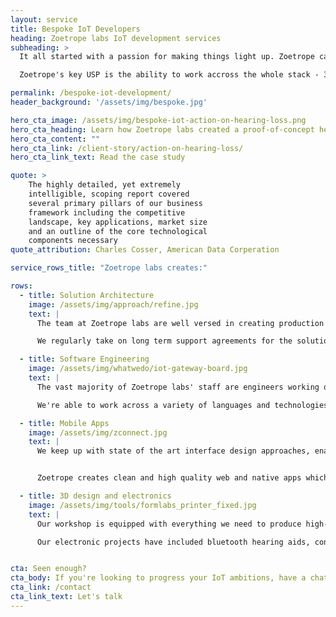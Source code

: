 ```yaml
---
layout: service
title: Bespoke IoT Developers
heading: Zoetrope labs IoT development services
subheading: >
  It all started with a passion for making things light up. Zoetrope can make anything from prototypes through to complete production systems.

  Zoetrope's key USP is the ability to work accross the whole stack - 3D printing through to user interfaces.

permalink: /bespoke-iot-development/
header_background: '/assets/img/bespoke.jpg'

hero_cta_image: /assets/img/bespoke-iot-action-on-hearing-loss.png
hero_cta_heading: Learn how Zoetrope labs created a proof-of-concept hearing aid for Action on Hearing loss UK
hero_cta_content: ""
hero_cta_link: /client-story/action-on-hearing-loss/
hero_cta_link_text: Read the case study

quote: >
    The highly detailed, yet extremely
    intelligible, scoping report covered
    several primary pillars of our business
    framework including the competitive
    landscape, key applications, market size
    and an outline of the core technological
    components necessary
quote_attribution: Charles Cosser, American Data Corperation

service_rows_title: "Zoetrope labs creates:"

rows:
  - title: Solution Architecture
    image: /assets/img/approach/refine.jpg
    text: |
      The team at Zoetrope labs are well versed in creating production systems with many moving parts, both for startups and for larger organisations.

      We regularly take on long term support agreements for the solutions we design as a sign of the trust we place in the quality of what we produce.

  - title: Software Engineering
    image: /assets/img/whatwedo/iot-gateway-board.jpg
    text: |
      The vast majority of Zoetrope labs' staff are engineers working on software spanning embedded devices, servers, terminals and mobiles.

      We're able to work across a variety of languages and technologies, however largely focus on using linux and other open source tech.

  - title: Mobile Apps
    image: /assets/img/zconnect.jpg
    text: |
      We keep up with state of the art interface design approaches, enabling us to create fresh, modern interfaces for your project.


      Zoetrope creates clean and high quality web and native apps which work with the rest of our software to provide a great user experience. We've built complete UI frameworks for our product [ZConnect](/zconnect-iot), as well as apps in the fitness sector and home automation.

  - title: 3D design and electronics
    image: /assets/img/tools/formlabs_printer_fixed.jpg
    text: |
      Our workshop is equipped with everything we need to produce high-quality rapid prototypes - both electronic and casing. This includes a super high resolution FormLabs 3D printer, ensuring the mechanical properties of our prints are to the highest standard.

      Our electronic projects have included bluetooth hearing aids, connected buttons and other devices.


cta: Seen enough?
cta_body: If you're looking to progress your IoT ambitions, have a chat today!
cta_link: /contact
cta_link_text: Let's talk
---
```


